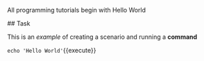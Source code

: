 All programming tutorials begin with Hello World

## Task

This is an _example_ of creating a scenario and running a **command**

`echo 'Hello World'`{{execute}}
